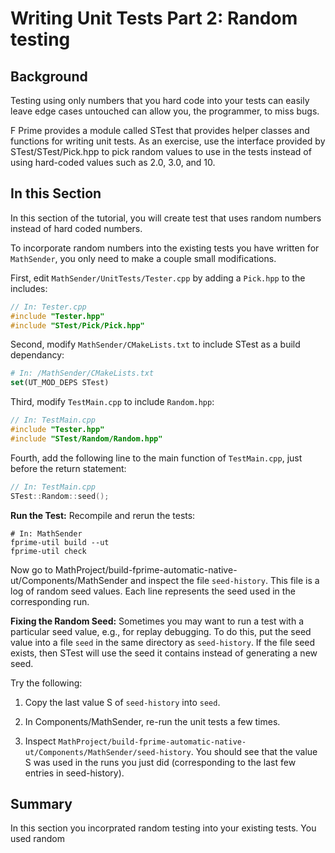 # Writing Unit Tests Part 2: Random testing

## Background 

Testing using only numbers that you hard code into your tests can easily leave edge cases untouched can allow you, the programmer, to miss bugs.

F Prime provides a module called STest that provides helper classes and functions for writing unit tests. As an exercise, use the interface provided by STest/STest/Pick.hpp to pick random values to use in the tests instead of using hard-coded values such as 2.0, 3.0, and 10.

## In this Section

In this section of the tutorial, you will create test that uses random numbers instead of hard coded numbers. 

To incorporate random numbers into the existing tests you have written for `MathSender`, you only need to make a couple small modifications. 

First, edit `MathSender/UnitTests/Tester.cpp` by adding a `Pick.hpp` to the includes: 

```cpp
// In: Tester.cpp
#include "Tester.hpp"
#include "STest/Pick/Pick.hpp"
```

Second, modify `MathSender/CMakeLists.txt` to include STest as a build dependancy:

```cmake 
# In: /MathSender/CMakeLists.txt
set(UT_MOD_DEPS STest)
```

Third, modify `TestMain.cpp` to include `Random.hpp`:

```cpp
// In: TestMain.cpp
#include "Tester.hpp"
#include "STest/Random/Random.hpp"
```


Fourth, add the following line to the main function of `TestMain.cpp`, just before the return statement:

```cpp
// In: TestMain.cpp
STest::Random::seed();
```
**Run the Test:**
Recompile and rerun the tests:

```shell
# In: MathSender  
fprime-util build --ut 
fprime-util check 
```

 Now go to MathProject/build-fprime-automatic-native-ut/Components/MathSender and inspect the file `seed-history`. This file is a log of random seed values. Each line represents the seed used in the corresponding run.

**Fixing the Random Seed:**
Sometimes you may want to run a test with a particular seed value, e.g., for replay debugging. To do this, put the seed value into a file `seed` in the same directory as `seed-history`. If the file seed exists, then STest will use the seed it contains instead of generating a new seed.

Try the following:

   1. Copy the last value S of ```seed-history``` into ```seed```.

   2. In Components/MathSender, re-run the unit tests a few times.

   3. Inspect ```MathProject/build-fprime-automatic-native-ut/Components/MathSender/seed-history```. You should see that the value S was used in the runs you just did (corresponding to the last few entries in seed-history).

## Summary 

In this section you incorprated random testing into your existing tests. You used random
